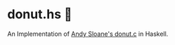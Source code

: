 # donut.hs 🍩

An Implementation of [Andy Sloane's donut.c](https://www.a1k0n.net/2011/07/20/donut-math.html) in Haskell. 
